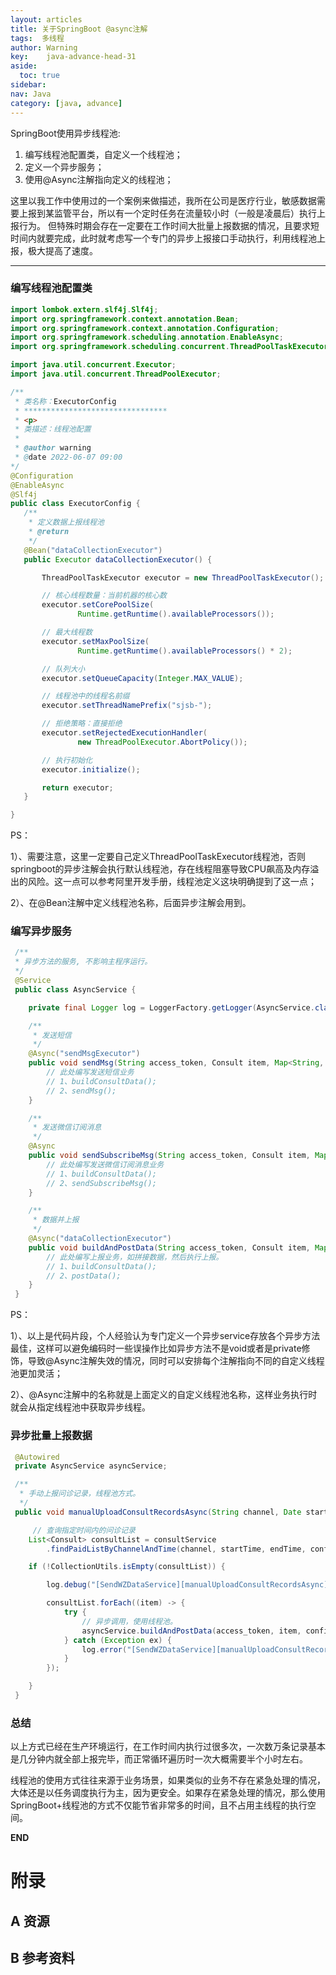 ```yaml
---
layout: articles
title: 关于SpringBoot @async注解
tags:  多线程
author: Warning
key:    java-advance-head-31
aside:
  toc: true
sidebar:
nav: Java
category: [java, advance]
---
```


SpringBoot使用异步线程池:
1. 编写线程池配置类，自定义一个线程池；
2. 定义一个异步服务；
3. 使用@Async注解指向定义的线程池；

这里以我工作中使用过的一个案例来做描述，我所在公司是医疗行业，敏感数据需要上报到某监管平台，所以有一个定时任务在流量较小时（一般是凌晨后）执行上报行为。
但特殊时期会存在一定要在工作时间大批量上报数据的情况，且要求短时间内就要完成，此时就考虑写一个专门的异步上报接口手动执行，利用线程池上报，极大提高了速度。

<!--more-->



------




### 编写线程池配置类



```java
import lombok.extern.slf4j.Slf4j;
import org.springframework.context.annotation.Bean;
import org.springframework.context.annotation.Configuration;
import org.springframework.scheduling.annotation.EnableAsync;
import org.springframework.scheduling.concurrent.ThreadPoolTaskExecutor;

import java.util.concurrent.Executor;
import java.util.concurrent.ThreadPoolExecutor;

/**
 * 类名称：ExecutorConfig
 * ********************************
 * <p>
 * 类描述：线程池配置
 *
 * @author warning
 * @date 2022-06-07 09:00
*/
@Configuration
@EnableAsync
@Slf4j
public class ExecutorConfig {
   /**
    * 定义数据上报线程池
    * @return
    */
   @Bean("dataCollectionExecutor")
   public Executor dataCollectionExecutor() {

       ThreadPoolTaskExecutor executor = new ThreadPoolTaskExecutor();

       // 核心线程数量：当前机器的核心数
       executor.setCorePoolSize(
               Runtime.getRuntime().availableProcessors());

       // 最大线程数
       executor.setMaxPoolSize(
               Runtime.getRuntime().availableProcessors() * 2);

       // 队列大小
       executor.setQueueCapacity(Integer.MAX_VALUE);

       // 线程池中的线程名前缀
       executor.setThreadNamePrefix("sjsb-");

       // 拒绝策略：直接拒绝
       executor.setRejectedExecutionHandler(
               new ThreadPoolExecutor.AbortPolicy());

       // 执行初始化
       executor.initialize();

       return executor;
   }

}
```

PS：

1）、需要注意，这里一定要自己定义ThreadPoolTaskExecutor线程池，否则springboot的异步注解会执行默认线程池，存在线程阻塞导致CPU飙高及内存溢出的风险。这一点可以参考阿里开发手册，线程池定义这块明确提到了这一点；

2）、在@Bean注解中定义线程池名称，后面异步注解会用到。



### 编写异步服务



```java
 /**
 * 异步方法的服务, 不影响主程序运行。
 */
 @Service
 public class AsyncService {

    private final Logger log = LoggerFactory.getLogger(AsyncService.class);

    /**
     * 发送短信
     */
    @Async("sendMsgExecutor")
    public void sendMsg(String access_token, Consult item, Map<String, String> configMap) {
        // 此处编写发送短信业务
        // 1、buildConsultData();
        // 2、sendMsg();
    }

    /**
     * 发送微信订阅消息
     */
    @Async
    public void sendSubscribeMsg(String access_token, Consult item, Map<String, String> configMap) {
        // 此处编写发送微信订阅消息业务
        // 1、buildConsultData();
        // 2、sendSubscribeMsg();
    }

    /**
     * 数据并上报
     */
    @Async("dataCollectionExecutor")
    public void buildAndPostData(String access_token, Consult item, Map<String, String> configMap) {
        // 此处编写上报业务，如拼接数据，然后执行上报。
        // 1、buildConsultData();
        // 2、postData();
    }
 }
```

PS：

1）、以上是代码片段，个人经验认为专门定义一个异步service存放各个异步方法最佳，这样可以避免编码时一些误操作比如异步方法不是void或者是private修饰，导致@Async注解失效的情况，同时可以安排每个注解指向不同的自定义线程池更加灵活；

2）、@Async注解中的名称就是上面定义的自定义线程池名称，这样业务执行时就会从指定线程池中获取异步线程。



### 异步批量上报数据



```java
 @Autowired
 private AsyncService asyncService;

 /**
  * 手动上报问诊记录，线程池方式。
  */
 public void manualUploadConsultRecordsAsync(String channel, Date startTime, Date endTime) {

     // 查询指定时间内的问诊记录
    List<Consult> consultList = consultService
        .findPaidListByChannelAndTime(channel, startTime, endTime, configMap.get("serviceId"));

    if (!CollectionUtils.isEmpty(consultList)) {

        log.debug("[SendWZDataService][manualUploadConsultRecordsAsync]>>>> 手动上报问诊记录, 一共[{}]条", consultList.size());

        consultList.forEach((item) -> {
            try {
                // 异步调用，使用线程池。
                asyncService.buildAndPostData(access_token, item, configMap);
            } catch (Exception ex) {
                log.error("[SendWZDataService][manualUploadConsultRecordsAsync]>>>> 手动上报问诊记录发生异常: ", ex);
            }
        });

    }
 }
```



### 总结

以上方式已经在生产环境运行，在工作时间内执行过很多次，一次数万条记录基本是几分钟内就全部上报完毕，而正常循环遍历时一次大概需要半个小时左右。

线程池的使用方式往往来源于业务场景，如果类似的业务不存在紧急处理的情况，大体还是以任务调度执行为主，因为更安全。如果存在紧急处理的情况，那么使用SpringBoot+线程池的方式不仅能节省非常多的时间，且不占用主线程的执行空间。



**END**


# 附录
## A 资源
## B 参考资料


